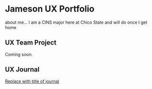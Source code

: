 # Jameson UX Portfolio 

about me...
I am a CINS major here at Chico State and will do once I get home

## UX Team Project

Coming soon.

## UX Journal

[Replace with title of journal](j01/)
